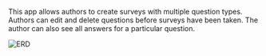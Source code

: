 This app allows authors to create surveys with multiple question types. Authors can edit and delete questions before surveys have been taken. The author can also see all answers for a particular question.

![ERD](https://github.com/owenrham/survey-opussom/blob/master/app/assets/images/ERD.png)
